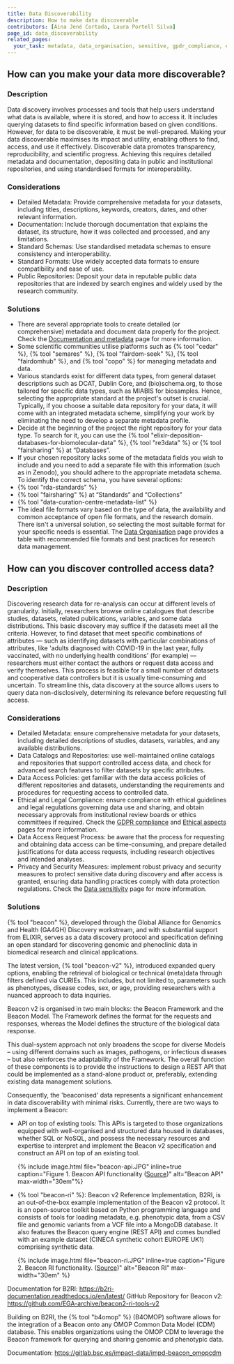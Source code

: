 ```yaml
---
title: Data Discoverability
description: How to make data discoverable
contributors: [Aina Jené Cortada, Laura Portell Silva]
page_id: data_discoverability
related_pages: 
  your_task: metadata, data_organisation, sensitive, gpdr_compliance, ethics
---
```


## How can you make your data more discoverable?
 
### Description

Data discovery involves processes and tools that help users understand what data is available, where it is stored, and how to access it. It includes querying datasets to find specific information based on given conditions. However, for data to be discoverable, it must be well-prepared. Making your data discoverable maximises its impact and utility, enabling others to find, access, and use it effectively. Discoverable data promotes transparency, reproducibility, and scientific progress. Achieving this requires detailed metadata and documentation, depositing data in public and institutional repositories, and using standardised formats for interoperability.

### Considerations

* Detailed Metadata: Provide comprehensive metadata for your datasets, including titles, descriptions, keywords, creators, dates, and other relevant information.
* Documentation: Include thorough documentation that explains the dataset, its structure, how it was collected and processed, and any limitations.
* Standard Schemas: Use standardised metadata schemas to ensure consistency and interoperability.
* Standard Formats: Use widely accepted data formats to ensure compatibility and ease of use.
* Public Repositories: Deposit your data in reputable public data repositories that are indexed by search engines and widely used by the research community.

### Solutions

* There are several appropriate tools to create detailed (or comprehensive) metadata and document data properly for the project. Check the [Documentation and metadata](metadata_management) page for more information.
* Some scientific communities utilise platforms such as {% tool "cedar" %}, {% tool "semares" %}, {% tool "fairdom-seek" %}, {% tool "fairdomhub" %}, and {% tool "copo" %} for managing metadata and data.
* Various standards exist for different data types, from general dataset descriptions such as DCAT, Dublin Core, and (bio)schema.org, to those tailored for specific data types, such as MIABIS for biosamples. Hence, selecting the appropriate standard at the project's outset is crucial. Typically, if you choose a suitable data repository for your data, it will come with an integrated metadata scheme, simplifying your work by eliminating the need to develop a separate metadata profile.
 * Decide at the beginning of the project the right repository for your data type. To search for it, you can use the {% tool "elixir-deposition-databases-for-biomolecular-data" %}, {% tool "re3data" %} or {% tool "fairsharing" %} at “Databases”.
 * If your chosen repository lacks some of the metadata fields you wish to include and you need to add a separate file with this information (such as in Zenodo), you should adhere to the appropriate metadata schema. To identify the correct schema, you have several options:
  * {% tool "rda-standards" %}
  * {% tool "fairsharing" %} at “Standards” and “Collections”
  * {% tool "data-curation-centre-metadata-list" %}
* The ideal file formats vary based on the type of data, the availability and common acceptance of open file formats, and the research domain. There isn't a universal solution, so selecting the most suitable format for your specific needs is essential. The [Data Organisation](data_organisation) page provides a table with recommended file formats and best practices for research data management.

## How can you discover controlled access data?
 
### Description

Discovering research data for re-analysis can occur at different levels of granularity. Initially, researchers browse online catalogues that describe studies, datasets, related publications, variables, and some data distributions. This basic discovery may suffice if the datasets meet all the criteria. However, to find dataset that meet specific combinations of attributes — such as identifying datasets with particular combinations of attributes, like 'adults diagnosed with COVID-19 in the last year, fully vaccinated, with no underlying health conditions' (for example) — researchers must either contact the authors or request data access and verify themselves. This process is feasible for a small number of datasets and cooperative data controllers but it is usually time-consuming and uncertain. To streamline this, data discovery at the source allows users to query data non-disclosively, determining its relevance before requesting full access.

### Considerations

* Detailed Metadata: ensure comprehensive metadata for your datasets, including detailed descriptions of studies, datasets, variables, and any available distributions.
* Data Catalogs and Repositories: use well-maintained online catalogs and repositories that support controlled access data, and check for advanced search features to filter datasets by specific attributes.
* Data Access Policies: get familiar with the data access policies of different repositories and datasets, understanding the requirements and procedures for requesting access to controlled data.
* Ethical and Legal Compliance: ensure compliance with ethical guidelines and legal regulations governing data use and sharing, and obtain necessary approvals from institutional review boards or ethics committees if required. Check the [GDPR compliance](gdpr_compliance) and [Ethical aspects](ethics) pages for more information.
* Data Access Request Process: be aware that the process for requesting and obtaining data access can be time-consuming, and prepare detailed justifications for data access requests, including research objectives and intended analyses.
* Privacy and Security Measures: implement robust privacy and security measures to protect sensitive data during discovery and after access is granted, ensuring data handling practices comply with data protection regulations. Check the [Data sensitivity](data_sensitivity) page for more information.

### Solutions

{% tool "beacon" %}, developed through the Global Alliance for Genomics and Health (GA4GH) Discovery workstream, and with substantial support from ELIXIR, serves as a data discovery protocol and specification defining an open standard for discovering genomic and phenoclinic data in biomedical research and clinical applications.

The latest version, {% tool "beacon-v2" %}, introduced expanded query options, enabling the retrieval of biological or technical (meta)data through filters defined via CURIEs. This includes, but not limited to, parameters such as phenotypes, disease codes, sex, or age, providing researchers with a nuanced approach to data inquiries.

Beacon v2 is organised in two main blocks: the Beacon Framework and the Beacon Model. 
The Framework defines the format for the requests and responses, whereas the Model defines the structure of the biological data response.

This dual-system approach not only broadens the scope for diverse Models – using different domains such as images, pathogens, or infectious diseases – but also reinforces the adaptability of the Framework. The overall function of these components is to provide the instructions to design a REST API that could be implemented as a stand-alone product or, preferably, extending existing data management solutions. 

Consequently, the 'beaconised' data represents a significant enhancement in data discoverability with minimal risks. Currently, there are two ways to implement a Beacon:

* API on top of existing tools: This APIs is targeted to those organizations equipped with well-organised and structured data housed in databases, whether SQL or NoSQL, and possess the necessary resources and expertise to interpret and implement the Beacon v2 specification and construct an API on top of an existing tool.

  {% include image.html file="beacon-api.JPG" inline=true caption="Figure 1. Beacon API functionality ([Source](https://docs.genomebeacons.org/implementations-options/))" alt="Beacon API" max-width="30em"%}

* {% tool "beacon-ri" %}: Beacon v2 Reference Implementation, B2RI, is an out-of-the-box example implementation of the Beacon v2 protocol. It is an open-source toolkit based on Python programming language and consists of tools for loading metadata, e.g. phenotypic data, from a CSV file and genomic variants from a VCF file into a MongoDB database. It also features the Beacon query engine (REST API) and comes bundled with an example dataset (CINECA synthetic cohort EUROPE UK1) comprising synthetic data.

  {% include image.html file="beacon-ri.JPG" inline=true caption="Figure 2. Beacon RI functionality. ([Source](https://docs.genomebeacons.org/implementations-options/))" alt="Beacon RI" max-width="30em" %}

Documentation for B2RI: https://b2ri-documentation.readthedocs.io/en/latest/ 
GitHub Repository for Beacon v2: https://github.com/EGA-archive/beacon2-ri-tools-v2 

Building on B2RI, the {% tool "b4omop" %} (B4OMOP) software allows for the integration of a Beacon onto any OMOP Common Data Model (CDM) database. This enables organizations using the OMOP CDM to leverage the Beacon framework for querying and sharing genomic and phenotypic data.

Documentation: https://gitlab.bsc.es/impact-data/impd-beacon_omopcdm
